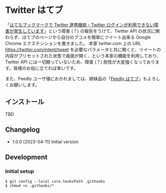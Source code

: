 # Twitter はてブ

「[はてなブックマークで Twitter 連携機能・Twitter ログインが利用できない障害が発生しています](https://bookmark.hatenastaff.com/entry/2023/04/08/074419)」という障害 (？) の報告をうけて、Twitter API の状況に関わらず、はてブのページから自分のブコメを簡単にツイート出来る Google Chrome エクステンションを書きました。
本家 twitter.com 上の URL https://twitter.com/intent/tweet を必要なパラメータと共に開くと、ツイートの内容がプリセットされた状態で画面が開く、という本家の機能を利用しており、Twitter API には一切頼っていないため、障害 (？) 耐性が大変強くなっております。皆様のお役に立てれば幸いです。

また、Feedly ユーザ様におかれましては、姉妹品の「[Feedly はてブ](https://chrome.google.com/webstore/detail/feedly-%E3%81%AF%E3%81%A6%E3%83%96/ggaaakgimbjhmglfoahnaoknmceipgni)」もよろしくお願いします。

## インストール

TBD

## Changelog

-   1.0.0 [2023-04-11] Initial version

## Development

### Initial setup

```
$ git config --local core.hooksPath .githooks
$ chmod +x .githooks/*
```
